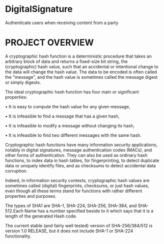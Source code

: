 # DigitalSignature
Authenticate users when receiving content from a party
# PROJECT OVERVIEW
A cryptographic hash function is a deterministic procedure that takes an arbitrary block of data and returns a fixed-size bit string, the (cryptographic) hash value, such that an accidental or intentional change to the data will change the hash value.
The data to be encoded is often called the "message", and the hash value is sometimes called the message digest or simply digests.

The ideal cryptographic hash function has four main or significant properties:

•	It is easy to compute the hash value for any given message,

•	It is infeasible to find a message that has a given hash,

•	It is infeasible to modify a message without changing its hash,

•	It is infeasible to find two different messages with the same hash.

Cryptographic hash functions have many information security applications, notably in digital signatures, message authentication codes (MACs), and other forms of authentication. They can also be used as ordinary hash functions, to index data in hash tables, for fingerprinting, to detect duplicate data or uniquely identify files, and as checksums to detect accidental data corruption. 

Indeed, in information security contexts, cryptographic hash values are sometimes called (digital) fingerprints, checksums, or just hash values, even though all these terms stand for functions with rather different properties and purposes.

The types of SHA1 are SHA-1, SHA-224, SHA-256, SHA-384, and SHA-512.Each Name has a number specified beside to it which says that it is a length of the generated Hash code.

The current stable (and fairly well tested) version of SHA-256/384/512 is version 1.0 RELEASE, but it does not include SHA-1 or SHA-224 functionality.
